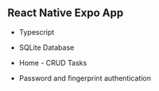 ## React Native Expo App

- Typescript 

- SQLite Database 

- Home - CRUD Tasks 

- Password and fingerprint authentication

